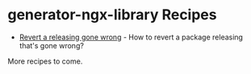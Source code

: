 # generator-ngx-library Recipes

* [Revert a releasing gone wrong](revert-releasing.md) - How to revert a package releasing that's gone wrong?

More recipes to come.
